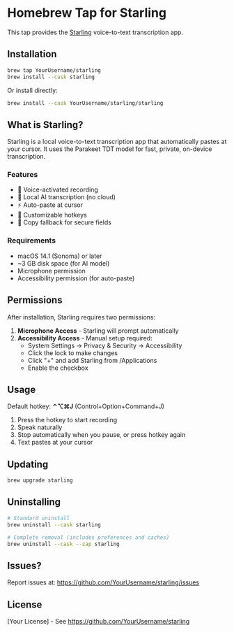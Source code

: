 # Homebrew Tap for Starling

This tap provides the [Starling](https://github.com/YourUsername/starling) voice-to-text transcription app.

## Installation

```bash
brew tap YourUsername/starling
brew install --cask starling
```

Or install directly:
```bash
brew install --cask YourUsername/starling/starling
```

## What is Starling?

Starling is a local voice-to-text transcription app that automatically pastes at your cursor. It uses the Parakeet TDT model for fast, private, on-device transcription.

### Features

- 🎤 Voice-activated recording
- 🤖 Local AI transcription (no cloud)
- ⚡️ Auto-paste at cursor
- 🔧 Customizable hotkeys
- 📝 Copy fallback for secure fields

### Requirements

- macOS 14.1 (Sonoma) or later
- ~3 GB disk space (for AI model)
- Microphone permission
- Accessibility permission (for auto-paste)

## Permissions

After installation, Starling requires two permissions:

1. **Microphone Access** - Starling will prompt automatically
2. **Accessibility Access** - Manual setup required:
   - System Settings → Privacy & Security → Accessibility
   - Click the lock to make changes
   - Click "+" and add Starling from /Applications
   - Enable the checkbox

## Usage

Default hotkey: **⌃⌥⌘J** (Control+Option+Command+J)

1. Press the hotkey to start recording
2. Speak naturally
3. Stop automatically when you pause, or press hotkey again
4. Text pastes at your cursor

## Updating

```bash
brew upgrade starling
```

## Uninstalling

```bash
# Standard uninstall
brew uninstall --cask starling

# Complete removal (includes preferences and caches)
brew uninstall --cask --zap starling
```

## Issues?

Report issues at: https://github.com/YourUsername/starling/issues

## License

[Your License] - See https://github.com/YourUsername/starling

